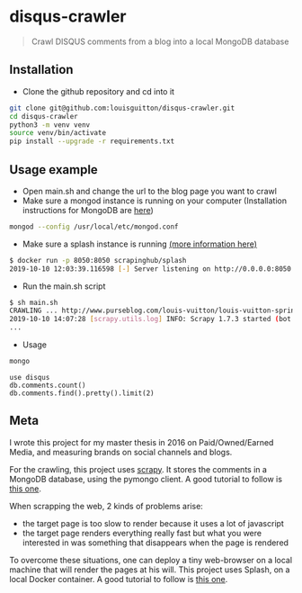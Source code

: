 # disqus-crawler

> Crawl DISQUS comments from a blog into a local MongoDB database

## Installation

- Clone the github repository and cd into it

```bash
git clone git@github.com:louisguitton/disqus-crawler.git
cd disqus-crawler
python3 -m venv venv
source venv/bin/activate
pip install --upgrade -r requirements.txt
```

## Usage example

- Open main.sh and change the url to the blog page you want to crawl
- Make sure a mongod instance is running on your computer (Installation instructions for MongoDB are [here](https://docs.mongodb.com/manual/tutorial/install-mongodb-on-os-x/))

```bash
mongod --config /usr/local/etc/mongod.conf
```

- Make sure a splash instance is running [(more information here)](https://github.com/scrapinghub/scrapy-splash)

```bash
$ docker run -p 8050:8050 scrapinghub/splash
2019-10-10 12:03:39.116598 [-] Server listening on http://0.0.0.0:8050
```

- Run the main.sh script

```bash
$ sh main.sh
CRAWLING ... http://www.purseblog.com/louis-vuitton/louis-vuitton-spring-2016-bag-ad-campaign/
2019-10-10 14:07:28 [scrapy.utils.log] INFO: Scrapy 1.7.3 started (bot: purseblog)
...
```

- Usage

```bash
mongo
```

```mongodb
use disqus
db.comments.count()
db.comments.find().pretty().limit(2)
```

## Meta

I wrote this project for my master thesis in 2016 on Paid/Owned/Earned Media, and measuring brands on social channels and blogs.

For the crawling, this project uses [scrapy](http://scrapy.org/).
It stores the comments in a MongoDB database, using the pymongo client.
A good tutorial to follow is [this one](https://realpython.com/blog/python/web-scraping-with-scrapy-and-mongodb/).

When scrapping the web, 2 kinds of problems arise:

- the target page is too slow to render because it uses a lot of javascript
- the target page renders everything really fast but what you were interested in was something that disappears when the page is rendered

To overcome these situations, one can deploy a tiny web-browser on a local machine
that will render the pages at his will.
This project uses Splash, on a local Docker container.
A good tutorial to follow is [this one](http://blog.scrapinghub.com/2015/03/02/handling-javascript-in-scrapy-with-splash/).
